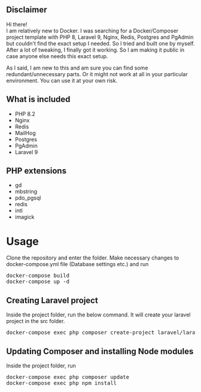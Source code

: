 ## Disclaimer
Hi there!\
I am relatively new to Docker. I was searching for a Docker/Composer project template with PHP 8, Laravel 9, Nginx, Redis, Postgres and PgAdmin but couldn't find the exact setup I needed. So I tried and built one by myself. After a lot of tweaking, I finally got it working. So I am making it public in case anyone else needs this exact setup.

As I said, I am new to this and am sure you can find some redundant/unnecessary parts. Or it might not work at all in your particular environment. You can use it at your own risk.

## What is included
- PHP 8.2
- Nginx
- Redis
- MailHog
- Postgres
- PgAdmin
- Laravel 9

## PHP extensions
- gd 
- mbstring 
- pdo_pgsql 
- redis
- intl 
- imagick 

# Usage
Clone the repository and enter the folder. Make necessary changes to docker-compose.yml file (Database settings etc.) and run
<pre>
docker-compose build
docker-compose up -d
</pre>

## Creating Laravel project
Inside the project folder, run the below command. It will create your laravel project in the src folder.
<pre>
docker-compose exec php composer create-project laravel/laravel=9 ./ --prefer-dist
</pre>

## Updating Composer and installing Node modules
Inside the project folder, run
<pre>
docker-compose exec php composer update
docker-compose exec php npm install
</pre>

